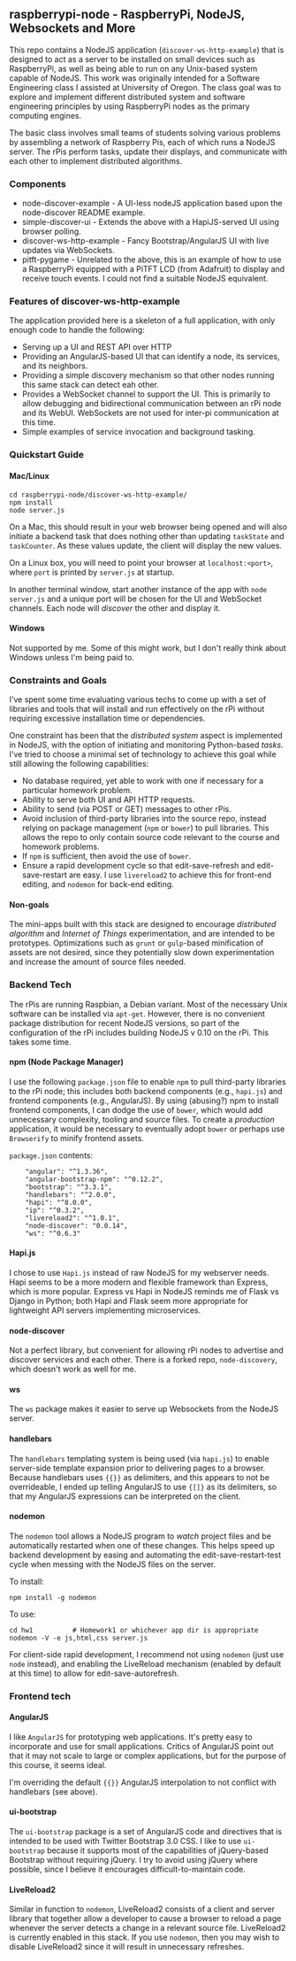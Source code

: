 ## raspberrypi-node - RaspberryPi, NodeJS, Websockets and More

This repo contains a NodeJS application (`discover-ws-http-example`) that is designed to act as a server to be installed on small devices such as RaspberryPi, as well as being able to run on any Unix-based system capable of NodeJS. This work was originally intended for a Software Engineering class I assisted at University of Oregon. The class goal was to explore and implement different distributed system and software engineering principles by using RaspberryPi nodes as the primary computing engines.

The basic class involves small teams of students solving various problems by assembling a network of Raspberry Pis, each of which runs a NodeJS server. The rPis perform tasks, update their displays, and communicate with each other to implement distributed algorithms.


### Components

- node-discover-example - A UI-less nodeJS application based upon the node-discover README example.
- simple-discover-ui - Extends the above with a HapiJS-served UI using browser polling.
- discover-ws-http-example - Fancy Bootstrap/AngularJS UI with live updates via WebSockets.
- pitft-pygame - Unrelated to the above, this is an example of how to use a RaspberryPi equipped with a PiTFT LCD (from Adafruit) to display and receive touch events. I could not find a suitable NodeJS equivalent.

### Features of discover-ws-http-example

The application provided here is a skeleton of a full application, with only enough code to handle the following:

- Serving up a UI and REST API over HTTP
- Providing an AngularJS-based UI that can identify a node, its services, and its neighbors.
- Providing a simple discovery mechanism so that other nodes running this same stack can detect eah other.
- Provides a WebSocket channel to support the UI. This is primarily to allow debugging and bidirectional communication between an rPi node and its WebUI. WebSockets are not used for inter-pi communication at this time.
- Simple examples of service invocation and background tasking.

### Quickstart Guide

#### Mac/Linux

```
cd raspberrypi-node/discover-ws-http-example/
npm install
node server.js
```

On a Mac, this should result in your web browser being opened and will also initiate a backend task that does nothing other than updating `taskState` and `taskCounter`. As these values update, the client will display the new values.

On a Linux box, you will need to point your browser at `localhost:<port>`, where `port` is printed by `server.js` at startup.

In another terminal window, start another instance of the app with `node server.js` and a unique port will be chosen for the UI and WebSocket channels. Each node will *discover* the other and display it.


#### Windows

Not supported by me. Some of this might work, but I don't really think about Windows unless I'm being paid to.


### Constraints and Goals

I've spent some time evaluating various techs to come up with a set of libraries and tools that will install and run effectively on the rPi without requiring excessive installation time or dependencies.

 One constraint has been that the *distributed system* aspect is implemented in NodeJS, with the option of initiating and monitoring Python-based *tasks*. I've tried to choose a minimal set of technology to achieve this goal while still allowing the following capabilities:

- No database required, yet able to work with one if necessary for a particular homework problem.
- Ability to serve both UI and API HTTP requests.
- Ability to send (via POST or GET) messages to other rPis.
- Avoid inclusion of third-party libraries into the source repo, instead relying on package management (`npm` or `bower`) to pull libraries. This allows the repo to only contain source code relevant to the course and homework problems.
- If `npm` is sufficient, then avoid the use of `bower`.
- Ensure a rapid development cycle so that edit-save-refresh and edit-save-restart are easy. I use `livereload2` to achieve this for front-end editing, and `nodemon` for back-end editing.

#### Non-goals

The mini-apps built with this stack are designed to encourage *distributed algorithm* and *Internet of Things* experimentation, and are intended to be prototypes. Optimizations such as `grunt` or `gulp`-based minification of assets are not desired, since they potentially slow down experimentation and increase the amount of source files needed.


### Backend Tech

The rPis are running Raspbian, a Debian variant. Most of the necessary Unix software can be installed via `apt-get`. However, there is no convenient package distribution for recent NodeJS versions, so part of the configuration of the rPi includes building NodeJS v 0.10 on the rPi. This takes some time.

#### npm (Node Package Manager)

I use the following `package.json` file to enable `npm` to pull third-party libraries to the rPi node; this includes both backend components (e.g., `hapi.js`) and frontend components (e.g., AngularJS). By using (abusing?) npm to install frontend components, I can dodge the use of `bower`, which would add unnecessary complexity, tooling and source files. To create a *production* application, it would be necessary to eventually adopt `bower` or perhaps use `Browserify` to minify frontend assets.

`package.json` contents:

```
    "angular": "^1.3.36",
    "angular-bootstrap-npm": "^0.12.2",
    "bootstrap": "^3.3.1",
    "handlebars": "^2.0.0",
    "hapi": "^8.0.0",
    "ip": "^0.3.2",
    "livereload2": "^1.0.1",
    "node-discover": "0.0.14",
    "ws": "^0.6.3"
```


#### Hapi.js

I chose to use `Hapi.js` instead of raw NodeJS for my webserver needs. Hapi seems to be a more modern and flexible framework than Express, which is more popular. Express vs Hapi in NodeJS reminds me of Flask vs Django in Python; both Hapi and Flask seem more appropriate for lightweight API servers implementing microservices.

#### node-discover

Not a perfect library, but convenient for allowing rPi nodes to advertise and discover services and each other. There is a forked repo, `node-discovery`, which doesn't work as well for me.

#### ws

The `ws` package makes it easier to serve up Websockets from the NodeJS server.

#### handlebars

The `handlebars` templating system is being used (via `hapi.js`) to enable server-side template expansion prior to delivering pages to a browser. Because handlebars uses `{{}}` as delimiters, and this appears to not be overrideable, I ended up telling AngularJS to use `{[]}` as its delimiters, so that my AngularJS expressions can be interpreted on the client.

#### nodemon

The `nodemon` tool allows a NodeJS program to *watch* project files and be automatically restarted when one of these changes. This helps speed up backend development by easing and automating the edit-save-restart-test cycle when messing with the NodeJS files on the server.

To install:
```
npm install -g nodemon
```

To use:
```
cd hw1			# Homework1 or whichever app dir is appropriate
nodemon -V -e js,html,css server.js
```
For client-side rapid development, I recommend not using `nodemon` (just use `node` instead), and enabling the LiveReload mechanism (enabled by default at this time) to allow for edit-save-autorefresh.

### Frontend tech

#### AngularJS

I like `AngularJS` for prototyping web applications. It's pretty easy to incorporate and use for small applications. Critics of AngularJS point out that it may not scale to large or complex applications, but for the purpose of this course, it seems ideal.

I'm overriding the default `{{}}` AngularJS interpolation to not conflict with handlebars (see above).


#### ui-bootstrap

The `ui-bootstrap` package is a set of AngularJS code and directives that is intended to be used with Twitter Bootstrap 3.0 CSS. I like to use `ui-bootstrap` because it supports most of the capabilities of jQuery-based Bootstrap without requiring jQuery. I try to avoid using jQuery where possible, since I believe it encourages difficult-to-maintain code.

#### LiveReload2

Similar in function to `nodemon`, LiveReload2 consists of a client and server library that together allow a developer to cause a browser to reload a page whenever the server detects a change in a relevant source file. LiveReload2 is currently enabled in this stack. If you use `nodemon`, then you may wish to disable LiveReload2 since it will result in unnecessary refreshes.









